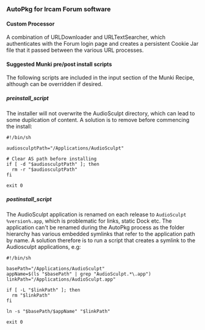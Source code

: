 ### AutoPkg for Ircam Forum software

#### Custom Processor

A combination of URLDownloader and URLTextSearcher, which authenticates with the Forum login page and creates a persistent Cookie Jar file that it passed between the various URL processes.

#### Suggested Munki pre/post install scripts

The following scripts are included in the input section of the Munki Recipe, although can be overridden if desired.

##### preinstall_script

The installer will not overwrite the AudioSculpt directory, which can lead to some duplication of content. A solution is to remove before commencing the install:

```
#!/bin/sh

audiosculptPath="/Applications/AudioSculpt"

# Clear AS path before installing
if [ -d "$audiosculptPath" ]; then
  rm -r "$audiosculptPath"
fi

exit 0
```

##### postinstall_script

The AudioSculpt application is renamed on each release to `AudioSculpt %version%.app`, which is problematic for links, static Dock etc. The application can't be renamed during the AutoPkg process as the folder hierarchy has various embedded symlinks that refer to the application path by name. A solution therefore is to run a  script that creates a symlink to the Audiosculpt applications, e.g:

```
#!/bin/sh

basePath="/Applications/AudioSculpt"
appName=$(ls "$basePath" | grep "AudioSculpt.*\.app")
linkPath="/Applications/AudioSculpt.app"

if [ -L "$linkPath" ]; then
  rm "$linkPath"
fi

ln -s "$basePath/$appName" "$linkPath"

exit 0
```
